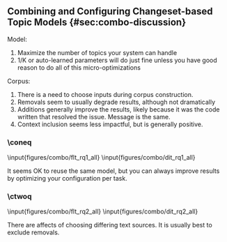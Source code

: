 ## Combining and Configuring Changeset-based Topic Models {#sec:combo-discussion}

Model:

1. Maximize the number of topics your system can handle
2. 1/K or auto-learned parameters will do just fine unless you have good reason
   to do all of this micro-optimizations

Corpus:

1. There is a need to choose inputs during corpus construction.
2. Removals seem to usually degrade results, although not dramatically
3. Additions generally improve the results, likely because it was the code
   written that resolved the issue.  Message is the same.
4. Context inclusion seems less impactful, but is generally positive.


### \coneq

\input{figures/combo/flt_rq1_all}
\input{figures/combo/dit_rq1_all}

It seems OK to reuse the same model, but you can always improve results by
optimizing your configuration per task.

### \ctwoq

\input{figures/combo/flt_rq2_all}
\input{figures/combo/dit_rq2_all}

There are affects of choosing differing text sources.  It is usually best to
exclude removals.
